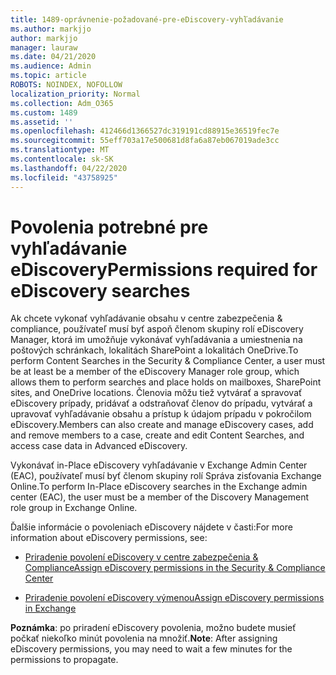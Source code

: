```yaml
---
title: 1489-oprávnenie-požadované-pre-eDiscovery-vyhľadávanie
ms.author: markjjo
author: markjjo
manager: lauraw
ms.date: 04/21/2020
ms.audience: Admin
ms.topic: article
ROBOTS: NOINDEX, NOFOLLOW
localization_priority: Normal
ms.collection: Adm_O365
ms.custom: 1489
ms.assetid: ''
ms.openlocfilehash: 412466d1366527dc319191cd88915e36519fec7e
ms.sourcegitcommit: 55eff703a17e500681d8fa6a87eb067019ade3cc
ms.translationtype: MT
ms.contentlocale: sk-SK
ms.lasthandoff: 04/22/2020
ms.locfileid: "43758925"
---
```

# <a name="permissions-required-for-ediscovery-searches"></a><span data-ttu-id="c5420-102">Povolenia potrebné pre vyhľadávanie eDiscovery</span><span class="sxs-lookup"><span data-stu-id="c5420-102">Permissions required for eDiscovery searches</span></span>

<span data-ttu-id="c5420-103">Ak chcete vykonať vyhľadávanie obsahu v centre zabezpečenia & compliance, používateľ musí byť aspoň členom skupiny rolí eDiscovery Manager, ktorá im umožňuje vykonávať vyhľadávania a umiestnenia na poštových schránkach, lokalitách SharePoint a lokalitách OneDrive.</span><span class="sxs-lookup"><span data-stu-id="c5420-103">To perform Content Searches in the Security & Compliance Center, a user must be at least be a member of the eDiscovery Manager role group, which allows them to perform searches and place holds on mailboxes, SharePoint sites, and OneDrive locations.</span></span> <span data-ttu-id="c5420-104">Členovia môžu tiež vytvárať a spravovať eDiscovery prípady, pridávať a odstraňovať členov do prípadu, vytvárať a upravovať vyhľadávanie obsahu a prístup k údajom prípadu v pokročilom eDiscovery.</span><span class="sxs-lookup"><span data-stu-id="c5420-104">Members can also create and manage eDiscovery cases, add and remove members to a case, create and edit Content Searches, and access case data in Advanced eDiscovery.</span></span>

<span data-ttu-id="c5420-105">Vykonávať in-Place eDiscovery vyhľadávanie v Exchange Admin Center (EAC), používateľ musí byť členom skupiny rolí Správa zisťovania Exchange Online.</span><span class="sxs-lookup"><span data-stu-id="c5420-105">To perform In-Place eDiscovery searches in the Exchange admin center (EAC), the user must be a member of the Discovery Management role group in Exchange Online.</span></span>

<span data-ttu-id="c5420-106">Ďalšie informácie o povoleniach eDiscovery nájdete v časti:</span><span class="sxs-lookup"><span data-stu-id="c5420-106">For more information about eDiscovery permissions, see:</span></span> 

- [<span data-ttu-id="c5420-107">Priradenie povolení eDiscovery v centre zabezpečenia & Compliance</span><span class="sxs-lookup"><span data-stu-id="c5420-107">Assign eDiscovery permissions in the Security & Compliance Center</span></span>](https://docs.microsoft.com/office365/securitycompliance/assign-ediscovery-permissions)

- [<span data-ttu-id="c5420-108">Priradenie povolení eDiscovery výmenou</span><span class="sxs-lookup"><span data-stu-id="c5420-108">Assign eDiscovery permissions in Exchange</span></span>](https://docs.microsoft.com/exchange/security-and-compliance/in-place-ediscovery/assign-ediscovery-permissions)

<span data-ttu-id="c5420-109">**Poznámka**: po priradení eDiscovery povolenia, možno budete musieť počkať niekoľko minút povolenia na množiť.</span><span class="sxs-lookup"><span data-stu-id="c5420-109">**Note**: After assigning eDiscovery permissions, you may need to wait a few minutes for the permissions to propagate.</span></span>
